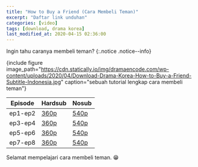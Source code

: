 ```yaml
---
title: "How to Buy a Friend (Cara Membeli Teman)"
excerpt: "Daftar link unduhan"
categories: [video]
tags: [download, drama korea]
last_modified_at: 2020-04-15 02:36:00
---
```

Ingin tahu caranya membeli teman?
{:.notice .notice--info}

{include figure image_path="https://cdn.statically.io/img/dramaencode.com/wp-content/uploads/2020/04/Download-Drama-Korea-How-to-Buy-a-Friend-Subtitle-Indonesia.jpg" caption="sebuah tutorial lengkap cara membeli teman"}

Episode|Hardsub|Nosub
---|---|---
ep1-ep2|[360p](https://www.catetan.pw/zippyshare?srv=106&cde=vy8lbC3C&st1=ep1-2&st2=360p)|[540p](https://www.catetan.pw/zippshare?srv=60&cde=NeXyj8kS&st1=ep1-2&st2=540p)
ep3-ep4|[360p](https://www.catetan.pw/zippyshare?srv=9&cde=PePbotHo&st1=ep3-4&st2=360p)|[540p](https://www.catetan.pw/zippyshare?srv=101&cde=kG7hf4Q7&st1=ep3-4&st2=540p)
ep5-ep6|[360p](https://www.catetan.pw/zippyshare?srv=95&cde=UtiieB1l&st1=ep5-6&st2=360p)|[540p](https://www.catetan.pw/zippyshare?srv=61&cde=vxuu4KjC&st1=ep5-6&st2=540p)
ep7-ep8|[360p](https://www.catetan.pw/zippyshare?srv=73&st1=ep7-8&cde=ncZzqegL&st2=360p)|[540p](https://www.catetan.pw/zippyshare?srv=44&cde=DMYStcI2&st1=ep7-8&st2=540p)

Selamat mempelajari cara membeli teman. 😁
